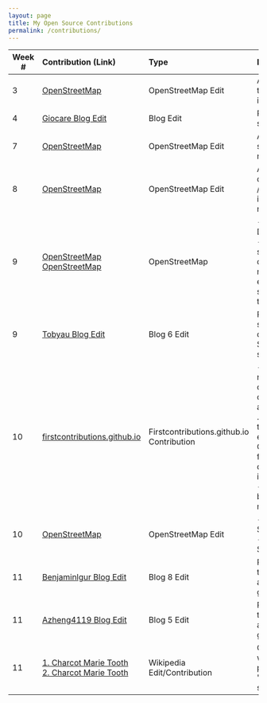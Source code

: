 ```yaml
---
layout: page
title: My Open Source Contributions
permalink: /contributions/
---
```


<!--
Type of the contribution should be "Wikipedia edit", "OpenStreet Map feature", "Project Documentation", "Project Code", "Blog Edit", etc.

The description should include a brief summary of what you did.

Replace the first row below with your contribution.

-->





| Week #       | Contribution (Link)  | Type  | Description |
|---|:---|:---|:---|
|  3   | [OpenStreetMap](https://www.openstreetmap.org/changeset/74403480)    | OpenStreetMap Edit    | Added location of the WeWork office in FiDi    |
|  4   | [Giocare Blog Edit](https://github.com/hunter-college-ossd-fall-2019/giocare-weekly/pull/1#issue-321005231)    | Blog Edit    | Re-formatted a sentence/phrase.     |
|  7   | [OpenStreetMap](https://www.openstreetmap.org/changeset/75611304) | OpenStreetMap Edit   | Added a few stores/shops in my neighborhood | 
|  8   | [OpenStreetMap](https://www.openstreetmap.org/changeset/75939331) | OpenStreetMap Edit   | Added a mexican deli-grocery /restaurant that is in my neighborhood. |
| 9 | [OpenStreetMap](https://www.openstreetmap.org/changeset/76249714) <br> [OpenStreetMap](https://www.openstreetmap.org/changeset/76249900)|OpenStreetMap | - Added Pizza Daddy Restaurant<br> - Added ice cream shop, dunkin' donuts, mcdanold's, and edited subway station to include train line.|
|9| [Tobyau Blog Edit](https://github.com/hunter-college-ossd-fall-2019/tobyau-weekly/pull/4)| Blog 6 Edit | Re-phrased first section of blog discussing Karen Sandler and fixed some grammar.|
|10|[firstcontributions.github.io](https://github.com/firstcontributions/firstcontributions.github.io/pull/94)| Firstcontributions.github.io Contribution | - Submitted a pull request for two changes. The first change was adding a file name into .gitignore file and the second was editing the CONTRIBUTING.md file by adding a detail if a user runs into an issue. <br> - *Update:* It has been accepted and merged on 11/03!|
|10| [OpenStreetMap](https://www.openstreetmap.org/changeset/76535523)| OpenStreetMap Edit| - Added Fugu Sushi Restaurant <br> - Added Subways Sandwich Shop |
|11| [Benjaminlgur Blog Edit](https://github.com/hunter-college-ossd-fall-2019/benjaminlgur-weekly/pull/3) | Blog 8 Edit | Re-phrased the text in the blog post and made some grammatical edits|
|11| [Azheng4119 Blog Edit](https://github.com/hunter-college-ossd-fall-2019/azheng4119-weekly/pull/2)| Blog 5 Edit| Re-phrased the text in the blog post and made some grammatical edits|
|11| [1. Charcot Marie Tooth](https://en.wikipedia.org/w/index.php?title=Charcot%E2%80%93Marie%E2%80%93Tooth_disease&diff=prev&oldid=925241961)<br> [2. Charcot Marie Tooth](https://en.wikipedia.org/w/index.php?title=Charcot%E2%80%93Marie%E2%80%93Tooth_disease&diff=prev&oldid=925242644)| Wikipedia Edit/Contribution | Changed some wording in the first paragraph of the "Diagnosis" section.|

